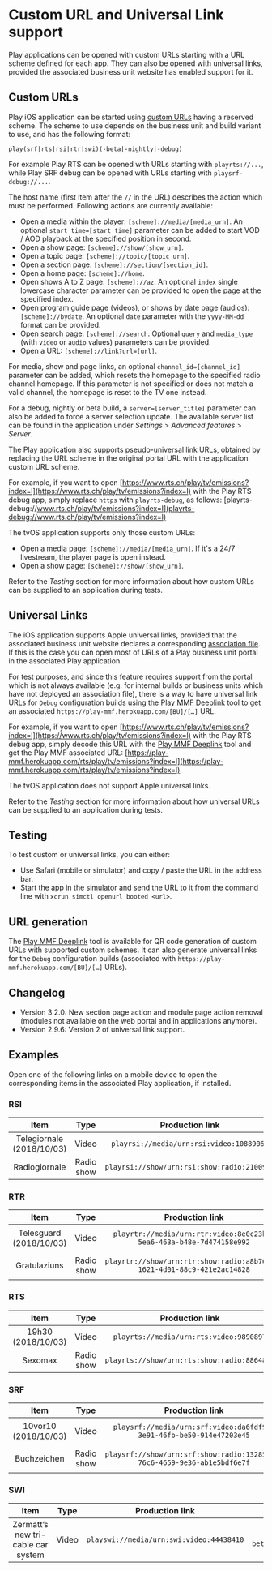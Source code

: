 # Custom URL and Universal Link support

Play applications can be opened with custom URLs starting with a URL scheme defined for each app. They can also be opened with universal links, provided the associated business unit website has enabled support for it.

## Custom URLs

Play iOS application can be started using [custom URLs](https://developer.apple.com/documentation/xcode/defining-a-custom-url-scheme-for-your-app) having a reserved scheme. The scheme to use depends on the business unit and build variant to use, and has the following format:

`play(srf|rts|rsi|rtr|swi)(-beta|-nightly|-debug)`

For example Play RTS can be opened with URLs starting with `playrts://...`, while Play SRF debug can be opened with URLs starting with `playsrf-debug://...`.

The host name (first item after the `//` in the URL) describes the action which must be performed. Following actions are currently available:

* Open a media within the player: `[scheme]://media/[media_urn]`. An optional `start_time=[start_time]` parameter can be added to start VOD / AOD playback at the specified position in second.
* Open a show page: `[scheme]://show/[show_urn]`.
* Open a topic page: `[scheme]://topic/[topic_urn]`.
* Open a section page: `[scheme]://section/[section_id]`.
* Open a home page: `[scheme]://home`.
* Open shows A to Z page: `[scheme]://az`. An optional `index` single lowercase character parameter can be provided to open the page at the specified index.
* Open program guide page (videos), or shows by date page (audios): `[scheme]://bydate`. An optional `date` parameter with the `yyyy-MM-dd` format can be provided.
* Open search page: `[scheme]://search`. Optional `query` and `media_type` (with `video` or `audio` values) parameters can be provided.
* Open a URL: `[scheme]://link?url=[url]`.

For media, show and page links, an optional `channel_id=[channel_id]` parameter can be added, which resets the homepage to the specified radio channel homepage. If this parameter is not specified or does not match a valid channel, the homepage is reset to the TV one instead.

For a debug, nightly or beta build, a `server=[server_title]` parameter can also be added to force a server selection update. The available server list can be found in the application under *Settings* > *Advanced features* > *Server*.

The Play application also supports pseudo-universal link URLs, obtained by replacing the URL scheme in the original portal URL with the application custom URL scheme.

For example, if you want to open [https://www.rts.ch/play/tv/emissions?index=l](https://www.rts.ch/play/tv/emissions?index=l) with the Play RTS debug app, simply replace `https` with `playrts-debug`, as follows: [playrts-debug://www.rts.ch/play/tv/emissions?index=l](playrts-debug://www.rts.ch/play/tv/emissions?index=l)

The tvOS application supports only those custom URLs:

* Open a media page: `[scheme]://media/[media_urn]`. If it's a 24/7 livestream, the player page is open instead.
* Open a show page: `[scheme]://show/[show_urn]`.

Refer to the _Testing_ section for more information about how custom URLs can be supplied to an application during tests.

## Universal Links

The iOS application supports Apple universal links, provided that the associated business unit website declares a corresponding [association file](https://developer.apple.com/library/archive/documentation/General/Conceptual/AppSearch/UniversalLinks.html). If this is the case you can open most of URLs of a Play business unit portal in the associated Play application.

For test purposes, and since this feature requires support from the portal which is not always available (e.g. for internal builds or business units which have not deployed an association file), there is a way to have universal link URLs for `Debug` configuration builds using the [Play MMF Deeplink](https://play-mmf.herokuapp.com/deeplink/index.html) tool to get an associated `https://play-mmf.herokuapp.com/[BU]/[…]` URL.

For example, if you want to open [https://www.rts.ch/play/tv/emissions?index=l](https://www.rts.ch/play/tv/emissions?index=l) with the Play RTS debug app, simply decode this URL with the [Play MMF Deeplink](https://play-mmf.herokuapp.com/deeplink/index.html) tool and get the Play MMF associated URL: [https://play-mmf.herokuapp.com/rts/play/tv/emissions?index=l](https://play-mmf.herokuapp.com/rts/play/tv/emissions?index=l).

The tvOS application does not support Apple universal links.

Refer to the _Testing_ section for more information about how universal URLs can be supplied to an application during tests.

## Testing

To test custom or universal links, you can either:

- Use Safari (mobile or simulator) and copy / paste the URL in the address bar.
- Start the app in the simulator and send the URL to it from the command line with `xcrun simctl openurl booted <url>`.

## URL generation

The [Play MMF Deeplink](https://play-mmf.herokuapp.com/deeplink/index.html) tool is available for QR code generation of custom URLs with supported custom schemes. It can also generate universal links for the `Debug` configuration builds (associated with `https://play-mmf.herokuapp.com/[BU]/[…]` URLs).

## Changelog

- Version 3.2.0: New section page action and module page action removal (modules not available on the web portal and in applications anymore).
- Version 2.9.6: Version 2 of universal link support.

## Examples

Open one of the following links on a mobile device to open the corresponding items in the associated Play application, if installed.

### RSI

| Item | Type | Production link | Beta link | Nightly link | Debug link |
|:--:|:--:|:--:|:--:|:--:|:--:|
| Telegiornale (2018/10/03) | Video | `playrsi://media/urn:rsi:video:10889069` | `playrsi-beta://media/urn:rsi:video:10889069` | `playrsi-nightly://media/urn:rsi:video:10889069` | `playrsi-debug://media/urn:rsi:video:10889069` |
| Radiogiornale | Radio show | `playrsi://show/urn:rsi:show:radio:2100980` | `playrsi-beta://show/urn:rsi:show:radio:2100980` | `playrsi-nightly://show/urn:rsi:show:radio:2100980` | `playrsi-debug://show/urn:rsi:show:radio:2100980` |

### RTR

| Item | Type | Production link | Beta link | Nightly link | Debug link |
|:--:|:--:|:--:|:--:|:--:|:--:|
| Telesguard (2018/10/03) | Video | `playrtr://media/urn:rtr:video:8e0c23b1-5ea6-463a-b48e-7d474158e992` | `playrtr-beta://media/urn:rtr:video:8e0c23b1-5ea6-463a-b48e-7d474158e992` | `playrtr-nightly://media/urn:rtr:video:8e0c23b1-5ea6-463a-b48e-7d474158e992` | `playrtr-debug://media/urn:rtr:video:8e0c23b1-5ea6-463a-b48e-7d474158e992` |
| Gratulaziuns | Radio show | `playrtr://show/urn:rtr:show:radio:a8b76055-1621-4d01-88c9-421e2ac14828` | `playrtr-beta://show/urn:rtr:show:radio:a8b76055-1621-4d01-88c9-421e2ac14828` | `playrtr-nightly://show/urn:rtr:show:radio:a8b76055-1621-4d01-88c9-421e2ac14828` | `playrtr-debug://show/urn:rtr:show:radio:a8b76055-1621-4d01-88c9-421e2ac14828` |

### RTS

| Item | Type | Production link | Beta link | Nightly link | Debug link |
|:--:|:--:|:--:|:--:|:--:|:--:|
| 19h30 (2018/10/03) | Video | `playrts://media/urn:rts:video:9890897` | `playrts-beta://media/urn:rts:video:9890897` | `playrts-nightly://media/urn:rts:video:9890897` | `playrts-debug://open?urn=urn:rts:video:9890897` |
| Sexomax | Radio show | `playrts://show/urn:rts:show:radio:8864883` | `playrts-beta://show/urn:rts:show:radio:8864883` | `playrts-nightly://show/urn:rts:show:radio:8864883` | `playrts-debug://show/urn:rts:show:radio:8864883` |

### SRF

| Item | Type | Production link | Beta link | Nightly link | Debug link |
|:--:|:--:|:--:|:--:|:--:|:--:|
| 10vor10 (2018/10/03) | Video | `playsrf://media/urn:srf:video:da6fdf91-3e91-46fb-be50-914e47203e45` | `playsrf-beta://media/urn:srf:video:da6fdf91-3e91-46fb-be50-914e47203e45` | `playsrf-nightly://media/urn:srf:video:da6fdf91-3e91-46fb-be50-914e47203e45` | `playsrf-debug://media/urn:srf:video:da6fdf91-3e91-46fb-be50-914e47203e45` |
| Buchzeichen | Radio show | `playsrf://show/urn:srf:show:radio:132857ed-76c6-4659-9e36-ab1e5bdf6e7f` | `playsrf-beta://show/urn:srf:show: radio:132857ed-76c6-4659-9e36-ab1e5bdf6e7f` | `playsrf-nightly://show/urn:srf:show: radio:132857ed-76c6-4659-9e36-ab1e5bdf6e7f` | `playsrf-debug://show/urn:srf:show: radio:132857ed-76c6-4659-9e36-ab1e5bdf6e7f` |

### SWI

| Item | Type | Production link | Beta link | Nightly link | Debug link |
|:--:|:--:|:--:|:--:|:--:|:--:|
| Zermatt’s new tri-cable car system | Video | `playswi://media/urn:swi:video:44438410` | `playswi-beta://media/urn:swi:video:44438410` | `playswi-nightly://media/urn:swi:video:44438410` | `playswi-debug://media/urn:swi:video:44438410` |